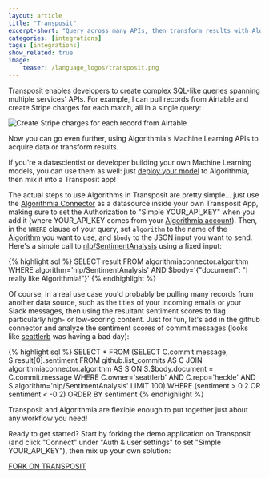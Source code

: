 ```yaml
---
layout: article
title: "Transposit"
excerpt-short: "Query across many APIs, then transform results with Algorithmia's ML"
categories: [integrations]
tags: [integrations]
show_related: true
image:
    teaser: /language_logos/transposit.png
---
```


Transposit enables developers to create complex SQL-like queries spanning multiple services' APIs. For example, I can pull records from Airtable and create Stripe charges for each match, all in a single query:

<img src="{{site.cdnurl}}{{site.baseurl}}/images/post_images/transposit/airtable_stripe.png" alt="Create Stripe charges for each record from Airtable" class="screenshot">

Now you can go even further, using Algorithmia's Machine Learning APIs to acquire data or transform results.

If you're a datascientist or developer building your own Machine Learning models, you can use them as well: just [deploy your model]({{site.baseurl}}/algorithm-development) to Algorithmia, then mix it into a Transposit app!

The actual steps to use Algorithms in Transposit are pretty simple... just use the [Algorithmia Connector](https://console.transposit.com/t/jpeck/algorithmiaconnector/) as a datasource inside your own Transposit App, making sure to set the Authorization to "Simple YOUR_API_KEY" when you add it (where YOUR_API_KEY comes from your [Algorithmia account](/user#credentials)). Then, in the `WHERE` clause of your query, set `algorithm` to the name of the [Algorithm](https://algorithmia.com/algorithms) you want to use, and `$body` to the JSON input you want to send. Here's a simple call to [nlp/SentimentAnalysis](https://algorithmia.com/algorithms/nlp/SentimentAnalysis) using a fixed input:

{% highlight sql %}
SELECT result FROM algorithmiaconnector.algorithm
  WHERE algorithm='nlp/SentimentAnalysis'
  AND $body='{"document": "I really like Algorithmia!"}'
{% endhighlight %}

Of course, in a real use case you'd probably be pulling many records from another data source, such as the titles of your incoming emails or your Slack messages, then using the resultant sentiment scores to flag particularly high- or low-scoring content. Just for fun, let's add in the github connector and analyze the sentiment scores of commit messages (looks like [seattlerb](https://github.com/seattlerb/heckle/commits/master) was having a bad day):

{% highlight sql %}
SELECT *
FROM (SELECT C.commit.message, S.result[0].sentiment
      FROM github.list_commits AS C
        JOIN algorithmiaconnector.algorithm AS S
         ON S.$body.document = C.commit.message
      WHERE C.owner='seattlerb'
      AND C.repo='heckle'
      AND S.algorithm='nlp/SentimentAnalysis'
      LIMIT 100)
WHERE (sentiment > 0.2 OR sentiment < -0.2)
ORDER BY sentiment
{% endhighlight %}

Transposit and Algorithmia are flexible enough to put together just about any workflow you need!

Ready to get started? Start by forking the demo application on Transposit (and click "Connect" under "Auth & user settings" to set "Simple YOUR_API_KEY"), then mix up your own solution:

<a href="https://console.transposit.com/t/transposit-sample/algorithmia_demo?readme=true" class="btn btn-default btn-primary"><i class="fa fa-code-fork" aria-hidden="true"></i> FORK ON TRANSPOSIT</a>
